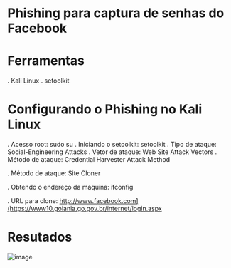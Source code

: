 # Phishing para captura de senhas do Facebook
# Ferramentas
. Kali Linux
. setoolkit
# Configurando o Phishing no Kali Linux
. Acesso root: sudo su
. Iniciando o setoolkit: setoolkit
. Tipo de ataque: Social-Engineering Attacks
. Vetor de ataque: Web Site Attack Vectors
. Método de ataque: Credential Harvester Attack Method 

. Método de ataque: Site Cloner

. Obtendo o endereço da máquina: ifconfig

. URL para clone: http://www.facebook.com](https://www10.goiania.go.gov.br/internet/login.aspx
# Resutados
![image](https://github.com/user-attachments/assets/147aecc3-4383-4daa-b017-e328dcc1fad7)
